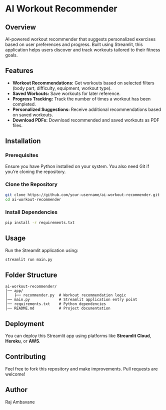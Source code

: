 # AI Workout Recommender

## Overview
AI-powered workout recommender that suggests personalized exercises based on user preferences and progress. Built using Streamlit, this application helps users discover and track workouts tailored to their fitness goals.

## Features
- **Workout Recommendations:** Get workouts based on selected filters (body part, difficulty, equipment, workout type).
- **Saved Workouts:** Save workouts for later reference.
- **Progress Tracking:** Track the number of times a workout has been completed.
- **Personalized Suggestions:** Receive additional recommendations based on saved workouts.
- **Download PDFs:** Download recommended and saved workouts as PDF files.

## Installation
### Prerequisites
Ensure you have Python installed on your system. You also need Git if you're cloning the repository.

### Clone the Repository
```sh
git clone https://github.com/your-username/ai-workout-recommender.git
cd ai-workout-recommender
```

### Install Dependencies
```sh
pip install -r requirements.txt
```

## Usage
Run the Streamlit application using:
```sh
streamlit run main.py
```

## Folder Structure
```
ai-workout-recommender/
│── app/
│   ├── recommender.py  # Workout recommendation logic
│── main.py             # Streamlit application entry point
│── requirements.txt    # Python dependencies
│── README.md           # Project documentation
```

## Deployment
You can deploy this Streamlit app using platforms like **Streamlit Cloud**, **Heroku**, or **AWS**.

## Contributing
Feel free to fork this repository and make improvements. Pull requests are welcome!

## Author
Raj Ambavane

